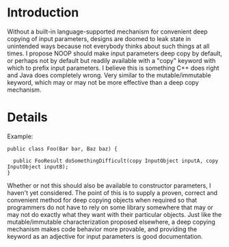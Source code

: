 # Introduction #

Without a built-in language-supported mechanism for convenient deep copying of input parameters, designs are doomed to leak state in unintended ways because not everybody thinks about such things at all times.  I propose NOOP should make input parameters deep copy by default, or perhaps not by default but readily available with a "copy" keyword with which to prefix input parameters.  I believe this is something C++ does right and Java does completely wrong.  Very similar to the mutable/immutable keyword, which may or may not be more effective than a deep copy mechanism.

# Details #

Example:
```
public class Foo(Bar bar, Baz baz) {

  public FooResult doSomethingDifficult(copy InputObject inputA, copy InputObject inputB);
}
```

Whether or not this should also be available to constructor parameters, I haven't yet considered.  The point of this is to supply a proven, correct and convenient method for deep copying objects when required so that programmers do not have to rely on some library somewhere that may or may not do exactly what they want with their particular objects.  Just like the mutable/immutable characterization proposed elsewhere, a deep copying mechanism makes code behavior more provable, and providing the keyword as an adjective for input parameters is good documentation.